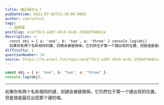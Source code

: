 ```yaml
---
title: 输出是什么？
pubDatetime: 2021-07-03T22:10:09.000Z
author: caorushizi
tags:
  - 选择题
postSlug: ecb779c3-a28f-45c8-bcdc-25b8d7948e1a
description: >-
  const obj = { a: 'one', b: 'two', a: 'three' } console.log(obj)
  如果你有两个名称相同的键，则键会被替换掉。它仍然位于第一个键出现的位置，但是值是最后出现那个键的值。
difficulty: 1
questionNumber: 34
source: https://fe.ecool.fun/topic/ecb779c3-a28f-45c8-bcdc-25b8d7948e1a
---
```


```javascript
const obj = { a: "one", b: "two", a: "three" };
console.log(obj);
```

---

如果你有两个名称相同的键，则键会被替换掉。它仍然位于第一个键出现的位置，但是值是最后出现那个键的值。
